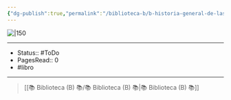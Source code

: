 ```yaml
---
{"dg-publish":true,"permalink":"/biblioteca-b/b-historia-general-de-las-drogas/"}
---
```


![|150](http://books.google.com/books/content?id=1C1vPwAACAAJ&printsec=frontcover&img=1&zoom=1&source=gbs_api)

---

- Status:: #ToDo 
- PagesRead:: 0 
- #libro 

---

> [[📚 Biblioteca (B) 📚/📚 Biblioteca (B) 📚\|📚 Biblioteca (B) 📚]]